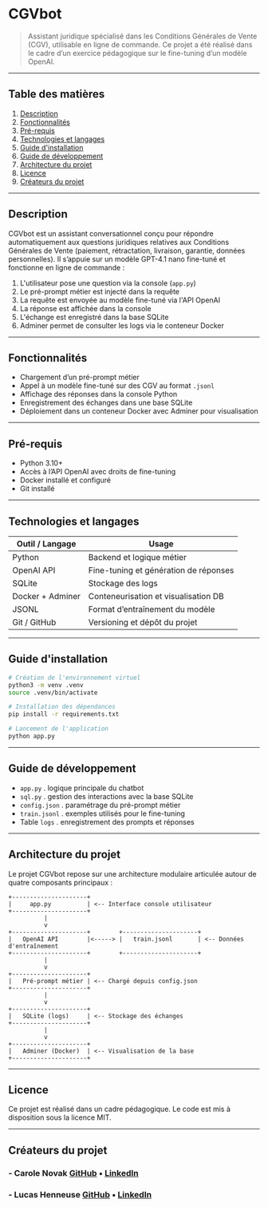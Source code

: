 # CGVbot

> Assistant juridique spécialisé dans les Conditions Générales de Vente (CGV), utilisable en ligne de commande. Ce projet a été réalisé dans le cadre d’un exercice pédagogique sur le fine-tuning d’un modèle OpenAI.

---

## Table des matières

1. [Description](#description)
2. [Fonctionnalités](#fonctionnalités)
3. [Pré-requis](#pré-requis)
4. [Technologies et langages](#technologies-et-langages)
5. [Guide d'installation](#guide-dinstallation)
6. [Guide de développement](#guide-de-développement)
7. [Architecture du projet](#architecture-du-projet)
8. [Licence](#licence)
9. [Créateurs du projet](#créateurs-du-projet)

---

## Description

CGVbot est un assistant conversationnel conçu pour répondre automatiquement aux questions juridiques relatives aux Conditions Générales de Vente (paiement, rétractation, livraison, garantie, données personnelles). Il s’appuie sur un modèle GPT-4.1 nano fine-tuné et fonctionne en ligne de commande :

1. L'utilisateur pose une question via la console (`app.py`)  
2. Le pré-prompt métier est injecté dans la requête  
3. La requête est envoyée au modèle fine-tuné via l'API OpenAI  
4. La réponse est affichée dans la console  
5. L'échange est enregistré dans la base SQLite  
6. Adminer permet de consulter les logs via le conteneur Docker

---

## Fonctionnalités

- Chargement d’un pré-prompt métier  
- Appel à un modèle fine-tuné sur des CGV au format `.jsonl`  
- Affichage des réponses dans la console Python  
- Enregistrement des échanges dans une base SQLite  
- Déploiement dans un conteneur Docker avec Adminer pour visualisation  

---

## Pré-requis

- Python 3.10+  
- Accès à l’API OpenAI avec droits de fine-tuning  
- Docker installé et configuré  
- Git installé  

---

## Technologies et langages

| Outil / Langage     | Usage                                  |
|---------------------|----------------------------------------|
| Python              | Backend et logique métier              |
| OpenAI API          | Fine-tuning et génération de réponses  |
| SQLite              | Stockage des logs                      |
| Docker + Adminer    | Conteneurisation et visualisation DB   |
| JSONL               | Format d’entraînement du modèle        |
| Git / GitHub        | Versioning et dépôt du projet          |

---

## Guide d'installation

```bash
# Création de l'environnement virtuel
python3 -m venv .venv
source .venv/bin/activate

# Installation des dépendances
pip install -r requirements.txt

# Lancement de l'application
python app.py
```

---

## Guide de développement

- `app.py` . logique principale du chatbot  
- `sql.py` . gestion des interactions avec la base SQLite  
- `config.json` . paramétrage du pré-prompt métier  
- `train.jsonl` . exemples utilisés pour le fine-tuning  
- Table `logs` . enregistrement des prompts et réponses  

---

## Architecture du projet

Le projet CGVbot repose sur une architecture modulaire articulée autour de quatre composants principaux :

```
+---------------------+
|     app.py          | <-- Interface console utilisateur
+---------------------+
          |
          v
+---------------------+        +---------------------+
|   OpenAI API        |<-----> |   train.jsonl       | <-- Données d'entraînement
+---------------------+        +---------------------+
          |
          v
+---------------------+
|   Pré-prompt métier | <-- Chargé depuis config.json
+---------------------+
          |
          v
+---------------------+
|   SQLite (logs)     | <-- Stockage des échanges
+---------------------+
          |
          v
+---------------------+
|   Adminer (Docker)  | <-- Visualisation de la base
+---------------------+
```

---

## Licence

Ce projet est réalisé dans un cadre pédagogique. Le code est mis à disposition sous la licence MIT.

---

## Créateurs du projet

### - Carole Novak       [GitHub](https://github.com/Carole-N/cgvbot) • [LinkedIn](https://www.linkedin.com/in/carole-novak-76a69a269/)

### - Lucas Henneuse       [GitHub](https://github.com/lucasHENNEUSE/cgvbot) • [LinkedIn](https://www.linkedin.com/in/lucas-henneuse-21076325a/)
